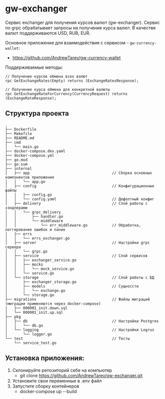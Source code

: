# gw-exchanger

Cервис exchanger для получения курсов валют (gw-exchanger).
Сервис по grpc обрабатывает запросы на получение курса валют. В качестве валют поддерживаются USD, RUB, EUR.

Основное приложение для взаимодействия с сервисом - `gw-currency-wallet`:
- https://github.com/AndrewTarev/gw-currency-wallet

Поддерживаемые методы:
```
// Получение курсов обмена всех валют
rpc GetExchangeRates(Empty) returns (ExchangeRatesResponse);

// Получение курса обмена для конкретной валюты
rpc GetExchangeRateForCurrency(CurrencyRequest) returns (ExchangeRateResponse);
```

## Структура проекта
```
.
├── Dockerfile
├── Makefile
├── README.md
├── cmd
│   └── main.go
├── docker-compose.dev.yaml
├── docker-compose.yml
├── go.mod
├── go.sum
├── internal
│   ├── app                                     // Сборка основных компонентов приложения
│   │   └── app.go
│   ├── config                                  // Конфигурационные файлы
│   │   ├── config.go
│   │   └── config.yaml                         // Дефолтный конфиг
│   ├── delivery                                // Слой работы с хэндлерами
│   │   └── grpc_delivery
│   │       ├── handler.go
│   │       └── middleware                      
│   │           └── err_middleware.go           // Обработка, логгирование ошибок и паник
│   ├── errs
│   │   └── errs_exchanger.go
│   ├── server                                  // Настройки grpc сервера
│   │   └── grpc.go
│   ├── service                                 // Слой сервисов 
│   │   ├── exchanger_service.go
│   │   ├── mocks
│   │   │   └── mock_service.go
│   │   └── service.go
│   └── storage                                 // Слой работы с БД
│       ├── exchanger_storage.go
│       ├── models                              // Сущноссти
│       │   └── exchange.go
│       └── storage.go
├── migrations                                  // Файлы миграций (миграции применяются через docker-compose)
│   ├── 000001_init.down.sql
│   └── 000001_init.up.sql
├── pkg                                         
│   ├── db                                      // Настройки Postgres
│   │   └── db.go
│   └── logging                                 // Настройки Logrus
│       └── logger.go
└── test                                        // Тесты
    └── service_test.go
```

## Установка приложения:

1. Склонируйте репозиторий себе на компьютер
    - git clone https://github.com/AndrewTarev/gw-exchanger.git
2. Установите свои переменные в .env файл
3. Запустите сборку контейнеров
    - docker-compose up --build